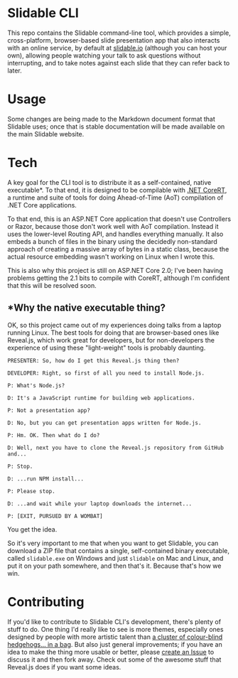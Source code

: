 # Slidable CLI

This repo contains the Slidable command-line tool, which provides a simple, cross-platform,
browser-based slide presentation app that also interacts with an online service, by default
at [slidable.io](https://slidable.io) (although you can host your own), allowing people watching
your talk to ask questions without interrupting, and to take notes against each slide that they
can refer back to later.

# Usage

Some changes are being made to the Markdown document format that Slidable uses; once that is
stable documentation will be made available on the main Slidable website.

# Tech

A key goal for the CLI tool is to distribute it as a self-contained, native executable*. To that
end, it is designed to be compilable with [.NET CoreRT](https://github.com/dotnet/corert), a
runtime and suite of tools for doing Ahead-of-Time (AoT) compilation of .NET Core applications.

To that end, this is an ASP<span></span>.NET Core application that doesn't use Controllers or
Razor, because those don't work well with AoT compilation. Instead it uses the lower-level Routing
API, and handles everything manually. It also embeds a bunch of files in the binary using the
decidedly non-standard approach of creating a massive array of bytes in a static class, because
the actual resource embedding wasn't working on Linux when I wrote this.

This is also why this project is still on ASP<span></span>.NET Core 2.0; I've been having problems
getting the 2.1 bits to compile with CoreRT, although I'm confident that this will be resolved
soon.

## *Why the native executable thing?

OK, so this project came out of my experiences doing talks from a laptop running Linux. The best
tools for doing that are browser-based ones like Reveal.js, which work great for developers, but
for non-developers the experience of using these "light-weight" tools is probably daunting.

```
PRESENTER: So, how do I get this Reveal.js thing then?

DEVELOPER: Right, so first of all you need to install Node.js.

P: What's Node.js?

D: It's a JavaScript runtime for building web applications.

P: Not a presentation app?

D: No, but you can get presentation apps written for Node.js.

P: Hm. OK. Then what do I do?

D: Well, next you have to clone the Reveal.js repository from GitHub and...

P: Stop.

D: ...run NPM install...

P: Please stop.

D: ...and wait while your laptop downloads the internet...

P: [EXIT, PURSUED BY A WOMBAT]
```

You get the idea.

So it's very important to me that when you want to get Slidable, you can download a ZIP file
that contains a single, self-contained binary executable, called `slidable.exe` on Windows and
just `slidable` on Mac and Linux, and put it on your path somewhere, and then that's it.
Because that's how we win.

# Contributing

If you'd like to contribute to Slidable CLI's development, there's plenty of stuff to do. One
thing I'd really like to see is more themes, especially ones designed by people with more
artistic talent than [a cluster of colour-blind hedgehogs... in a bag](http://blackadderquotes.com/artistic-talent). But also just general improvements; if you have an
idea to make the thing more usable or better, please [create an Issue](https://github.com/slidable/cli/issues) to discuss it and then fork away. Check out some of the
awesome stuff that Reveal.js does if you want some ideas.
